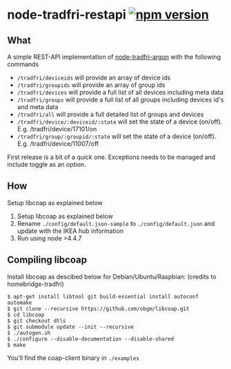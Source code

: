 # node-tradfri-restapi [![npm version](https://badge.fury.io/js/node-tradfri-restapi.svg)](https://badge.fury.io/js/node-tradfri-restapi)

What
---
A simple REST-API implementation of [node-tradfri-argon](https://www.npmjs.com/package/node-tradfri-argon) with the following commands

 - `/tradfri/deviceids` will provide an array of device ids
 - `/tradfri/groupids` will provide an array of group ids
 - `/tradfri/devices` will provide a full list of all devices including meta data
 - `/tradfri/groups` will provide a full list of all groups including devices id's and meta data
 - `/tradfri/all` will provide a full detailed list of groups and devices
 - `/tradfri/device/:deviceid/:state` will set the state of a device (on/off). E.g. /tradfri/device/17101/on
 -  `/tradfri/group/:groupid/:state` will set the state of a device (on/off). E.g. /tradfri/device/11007/off

First release is a bit of a quick one. Exceptions needs to be managed and include toggle as an option.

How
---
Setup libcoap as explained below

 1. Setup libcoap as explained below
 2. Rename `./config/default.json-sample` to `./config/default.json` and update with the IKEA hub information
 3. Run using node >4.4.7

Compiling libcoap
---
Install libcoap as descibed below for Debian/Ubuntu/Raspbian:
(credits to homebridge-tradfri)

```
$ apt-get install libtool git build-essential install autoconf automake
$ git clone --recursive https://github.com/obgm/libcoap.git
$ cd libcoap
$ git checkout dtls
$ git submodule update --init --recursive
$ ./autogen.sh
$ ./configure --disable-documentation --disable-shared
$ make
```

You'll find the coap-client binary in `./examples`